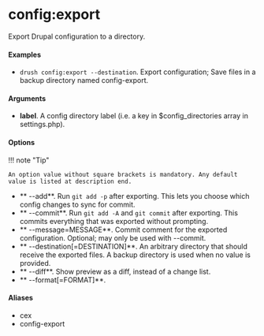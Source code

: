 # config:export

Export Drupal configuration to a directory.

#### Examples

- <code>drush config:export --destination</code>. Export configuration; Save files in a backup directory named config-export.

#### Arguments

- **label**. A config directory label (i.e. a key in $config_directories array in settings.php).

#### Options

!!! note "Tip"

    An option value without square brackets is mandatory. Any default value is listed at description end.

- ** --add**. Run `git add -p` after exporting. This lets you choose which config changes to sync for commit.
- ** --commit**. Run `git add -A` and `git commit` after exporting. This commits everything that was exported without prompting.
- ** --message=MESSAGE**. Commit comment for the exported configuration. Optional; may only be used with --commit.
- ** --destination[=DESTINATION]**. An arbitrary directory that should receive the exported files. A backup directory is used when no value is provided.
- ** --diff**. Show preview as a diff, instead of a change list.
- ** --format[=FORMAT]**. 

#### Aliases

- cex
- config-export

